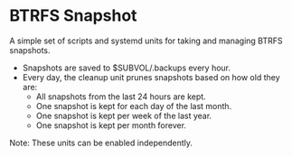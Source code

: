 # BTRFS Snapshot

A simple set of scripts and systemd units for taking and managing BTRFS snapshots.

* Snapshots are saved to $SUBVOL/.backups every hour.
* Every day, the cleanup unit prunes snapshots based on how old they are:
  * All snapshots from the last 24 hours are kept.
  * One snapshot is kept for each day of the last month.
  * One snapshot is kept per week of the last year.
  * One snapshot is kept per month forever.

Note: These units can be enabled independently.
